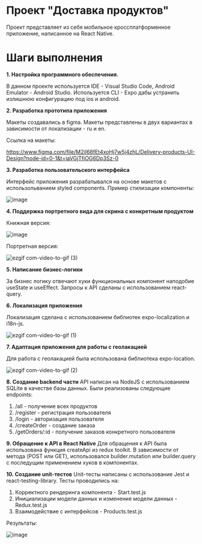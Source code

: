 # Проект "Доставка продуктов"
Проект представляет из себя мобильное кроссплатформенное приложение, написанное на React Native.
# Шаги выполнения
**1. Настройка программного обеспечения.**

В данном проекте используется IDE - Visual Studio Code, Android Emulator - Android Studio. 
Используется CLI - Expo дабы устранить излишнюю конфигурацию под ios и android.

**2. Разработка прототипа приложения**

Макеты создавались в figma. Макеты представлены в двух вариантах в зависимости от локализации - ru и en. 

Ссылка на макеты: 

https://www.figma.com/file/M2iI68fEt4xoHj7w5j4zhL/Delivery-products-UI-Design?node-id=0-1&t=iaVGjTfiOG6Dp3Sz-0 

**3. Разработка пользовательского интерфейса**

Интерфейс приложения разрабатывался на основе макетов с использольванием styled components. 
Пример стилизации компоненты:

![image](https://user-images.githubusercontent.com/44906806/235351965-a777b14e-402a-4822-ae57-33dd0269e688.png)

**4. Поддержка портретного вида для скрина с конкретным продуктом**

Книжная версия:

![image](https://user-images.githubusercontent.com/44906806/235352693-7cfb6502-f328-439b-b4f3-ba45d5545267.png)

Портретная версия:

![ezgif com-video-to-gif (3)](https://user-images.githubusercontent.com/44906806/235352755-77867e1f-ecca-4e02-9e61-6c52c27ea8ca.gif)

**5. Написание бизнес-логики** 

За бизнес логику отвечают хуки функциональных компонент наподобие useState и useEffect.
Запросы к API сделаны с использованием react-query.

**6. Локализация приложения**

Локализация сделана с использованием библиотек expo-localization и i18n-js. 

![ezgif com-video-to-gif (1)](https://user-images.githubusercontent.com/44906806/235351818-3958ce2f-e36a-4e9c-b3fa-634d66ac5f70.gif)

**7. Адаптация приложения для работы с геолакацией**

Для работа с геолакацией была использована библиотека expo-location.

![ezgif com-video-to-gif (2)](https://user-images.githubusercontent.com/44906806/235352237-0fef582a-6514-4d9b-b345-e3e735802027.gif)

**8. Создание backend части**
API написан на NodeJS с использованием SQLite в качестве базы данных.
Были реализованы следующие endpoints:
1) /all - получение всех продуктов
2) /register - регистрация пользователя 
3) /login - авторизация пользователя 
4) /createOrder - создание заказа 
5) /getOrders/:id - получение заказов конкретного пользователя

**9. Обращение к API в React Native**
Для обращения к API была использована функция createApi из redux toolkit. В зависимости от метода (POST или GET), использовался builder.mutation или builder.query с последущим применением хуков в компонентах.

**10. Создание unit-тестов**
Unit-тесты написаны с использование Jest и react-testing-library. 
Тесты проводились на:
1) Корректного рендеринга компонента - Start.test.js
2) Инициализации модели данных и изменение модели данных - Redux.test.js
3) Взаимодействие с интерфейсов - Products.test.js

Результаты: 

![image](https://user-images.githubusercontent.com/44906806/236419630-ac6774a5-e9e4-4023-8c1f-b28c4b0ca278.png)
